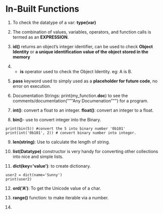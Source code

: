 # In-Built Functions

1. To check the datatype of a var: **type(var)**

2. The combination of values, variables, operators, and function calls is termed as an **EXPRESSION**.

3. **id()** returns an object’s integer identifier, can be used to check **Object Identity** or **a unique identification value of the object stored in the memory**

4. - **is** operator used to check the Object Identity. eg: A is B.

5. **pass** keyword used to simply used as a **placeholder for future code**, no error on execution.

6. Documentation Strings: print(my_function.__doc__) to see the comments/documentation("""Any Documenation""") for a program.

7. **int()**: convert a float to an integer.
   **float()**: convert an integer to a float.

8. **bin()**- use to convert integer into the Binary.
```eg.
print(bin(5)) #convert the 5 into binary number '0b101'
print(int('0b101', 2)) # convert binary number into integer.
```

9. **len(string)**: Use to calculate the length of string.

10. **list(Datatype)** constructor is very handy for converting other collections into nice and simple lists.

11. **dict(key='value')**: to create dictionary.
```
user2 = dict(name='Sunny')
print(user2)
```

12. **ord('A')**: To get the Unicode value of a char. 

13. **range()** function: to make iterable via a number.

14. 